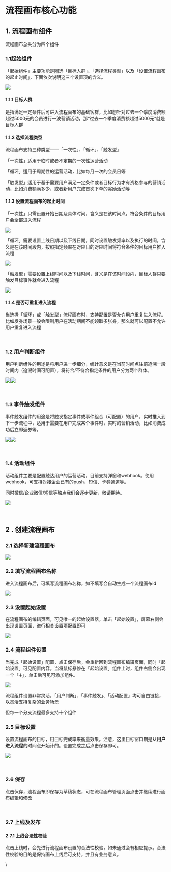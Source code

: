 # 流程画布核心功能

## 1. 流程画布组件 <a href="#1-liu-cheng-hua-bu-zu-jian" id="1-liu-cheng-hua-bu-zu-jian"></a>

流程画布总共分为四个组件

### 1.1起始组件 <a href="#1-1-qi-shi-zu-jian" id="1-1-qi-shi-zu-jian"></a>

「起始组件」主要功能是圈选「目标人群」、「选择流程类型」以及「设置流程画布的起止时间」，下面依次说明这三个设置项的含义。

![](https://gblobscdn.gitbook.com/assets%2F-M2qbZInaXgdm8kkNosp%2F-MLNY7v2EjD4tcURr-iK%2F-MLWrfl8STaFEhmVArrI%2Fimage.png?alt=media\&token=c4158059-69fb-4ebf-be3d-c60185abf343)

#### **1.1.1 目标人群** <a href="#1-1-1-mu-biao-ren-qun" id="1-1-1-mu-biao-ren-qun"></a>

是指满足一定条件后可进入流程画布的基础客群，比如想针对过去一个季度消费额超过5000元的会员进行一波营销活动，那“过去一个季度消费额超过5000元“就是目标人群

#### **1.1.2 选择流程类型** <a href="#1-1-2-xuan-ze-liu-cheng-lei-xing" id="1-1-2-xuan-ze-liu-cheng-lei-xing"></a>

流程画布支持三种类型——「一次性」、「循环」、「触发型」

「一次性」适用于临时或者不定期的一次性运营活动

「循环」适用于周期性的运营活动，比如每月一次的会员日等

「触发型」适用于基于需要用户满足一定条件或者目标行为才有资格参与的营销活动，比如消费额满多少，或者新用户完成首次下单的奖励活动等

#### **1.1.3 设置流程画布的起止时间** <a href="#1-1-3-she-zhi-liu-cheng-hua-bu-de-qi-zhi-shi-jian" id="1-1-3-she-zhi-liu-cheng-hua-bu-de-qi-zhi-shi-jian"></a>

「一次性」只需设置开始日期及具体时间，含义是在该时间点，符合条件的目标用户会全部进入流程

![](https://gblobscdn.gitbook.com/assets%2F-M2qbZInaXgdm8kkNosp%2F-MLNY7v2EjD4tcURr-iK%2F-MLWxzasELJSWvzmX4VE%2Fimage.png?alt=media\&token=dd0a2d27-c6da-489c-bc28-9ffdde2de16e)

「循环」需要设置上线日期以及下线日期，同时设置触发频率以及执行的时间，含义是在该时间段内，按照指定频率在对应日的对应时间将符合条件的目标用户推入流程

![](https://gblobscdn.gitbook.com/assets%2F-M2qbZInaXgdm8kkNosp%2F-MLNY7v2EjD4tcURr-iK%2F-MLWy4R-\_mupwfiy2T1J%2Fimage.png?alt=media\&token=d90f7b59-fce4-4c13-b779-79ba9795c428)

「触发型」需要设置上线时间以及下线时间，含义是在该时间段内，目标人群只要触发目标事件就会进入流程

![](https://gblobscdn.gitbook.com/assets%2F-M2qbZInaXgdm8kkNosp%2F-MLNY7v2EjD4tcURr-iK%2F-MLWywkhJnDSAUe53--6%2Fimage.png?alt=media\&token=d3f70453-bf06-4d57-b846-6eae3fc1fffe)

#### **1.1.4 是否可重复进入流程** <a href="#1-1-4-shi-fou-ke-zhong-fu-jin-ru-liu-cheng" id="1-1-4-shi-fou-ke-zhong-fu-jin-ru-liu-cheng"></a>

当选择「循环」或「触发型」流程画布时，支持配置是否允许用户重复进入流程。比如发券场景一般会限制用户在活动期间不能领取多张券，那么就可以配置不允许用户重复进入流程

​

### 1.2 用户判断组件 <a href="#12-yong-hu-pan-duan-zu-jian" id="12-yong-hu-pan-duan-zu-jian"></a>

用户判断组件的用途是将用户进一步细分，统计意义是在当前时间点往前追溯一段时间内（追溯时间可配置），将符合/不符合指定条件的用户分为两个群体。

![](https://gblobscdn.gitbook.com/assets%2F-M2qbZInaXgdm8kkNosp%2F-MLWz-hCf5KHGM40rvhL%2F-MLX-cqx\_GO9xpAlWqmV%2Fimage.png?alt=media\&token=3bc94769-2c4b-4330-9e5c-a47253bc03b5)![](https://gblobscdn.gitbook.com/assets%2F-M2qbZInaXgdm8kkNosp%2F-MLWz-hCf5KHGM40rvhL%2F-MLX-kVR-83XTAJ9eKCL%2Fimage.png?alt=media\&token=87627eee-e486-41d3-8ad5-2935c455d1cf)

​

### 1.3 事件触发组件 <a href="#13-shi-jian-chu-fa-zu-jian" id="13-shi-jian-chu-fa-zu-jian"></a>

事件触发组件的用途是将触发指定事件或事件组合（可配置）的用户，实时推入到下一步流程中，适用于需要在用户完成某个事件时，实时的营销活动，比如消费成功后立即返券等。

![](https://gblobscdn.gitbook.com/assets%2F-M2qbZInaXgdm8kkNosp%2F-MLWz-hCf5KHGM40rvhL%2F-MLX0mUpYaivMQMQTyOK%2Fimage.png?alt=media\&token=a43dcdea-5f16-466e-847c-be79dbfb86ee)![](https://gblobscdn.gitbook.com/assets%2F-M2qbZInaXgdm8kkNosp%2F-MLWz-hCf5KHGM40rvhL%2F-MLX0stTKJ-1yaR8BQcV%2Fimage.png?alt=media\&token=e5b59a4e-5f17-45cb-b00f-d8e2a7601473)

​

### 1.4 活动组件 <a href="#14-huo-dong-zu-jian" id="14-huo-dong-zu-jian"></a>

活动组件主要是配置触达用户的运营活动，目前支持弹窗和webhook。使用webhook，可支持对接企业已有的push、短信、卡券通道等。

同时微信/企业微信/短信等触点我们会逐步更新，敬请期待。

![](https://gblobscdn.gitbook.com/assets%2F-M2qbZInaXgdm8kkNosp%2F-MLWz-hCf5KHGM40rvhL%2F-MLX1UAFKR7UD5m8loUp%2Fimage.png?alt=media\&token=77f610de-189e-4381-aa80-083952eefb9e)

​

## 2 . 创建流程画布 <a href="#2-chuang-jian-liu-cheng-hua-bu" id="2-chuang-jian-liu-cheng-hua-bu"></a>

### 2.1 选择新建流程画布 <a href="#21-xuan-ze-xin-jian-liu-cheng-hua-bu" id="21-xuan-ze-xin-jian-liu-cheng-hua-bu"></a>

![](https://gblobscdn.gitbook.com/assets%2F-M2qbZInaXgdm8kkNosp%2F-MLX3B-jDtXdvacgOqsg%2F-MLX3D-Ox5nGi\_jkAkXu%2Fimage.png?alt=media\&token=e8d5e9ab-6f29-4a8d-ac83-f2fe38913ac6)

### 2.2 填写流程画布名称 <a href="#22-tian-xie-liu-cheng-hua-bu-ming-cheng" id="22-tian-xie-liu-cheng-hua-bu-ming-cheng"></a>

进入流程画布后，可填写流程画布名称，如不填写会自动生成一个流程画布id

![](https://gblobscdn.gitbook.com/assets%2F-M2qbZInaXgdm8kkNosp%2F-MLX3B-jDtXdvacgOqsg%2F-MLX3aF\_B\_gXZQgWLZQ9%2Fimage.png?alt=media\&token=0e9d3294-0720-4073-9522-afe40302f04a)

### 2.3 设置起始设置 <a href="#23-she-zhi-qi-shi-she-zhi" id="23-she-zhi-qi-shi-she-zhi"></a>

在流程画布的编辑页面，可见唯一的起始设置器，单击「起始设置」，屏幕右侧会出现设置页面，进行相关设置项配置即可

![](https://gblobscdn.gitbook.com/assets%2F-M2qbZInaXgdm8kkNosp%2F-MLX3B-jDtXdvacgOqsg%2F-MLX45tPJ5DhVgyHuxqT%2Fimage.png?alt=media\&token=113da037-51c5-48ce-873d-85dff6f88c71)

### 2.4 流程组件设置 <a href="#24-liu-cheng-zu-jian-she-zhi" id="24-liu-cheng-zu-jian-she-zhi"></a>

当完成「起始设置」配置，点击保存后，会重新回到流程画布编辑页面，同时「起始设置」可见配置内容。当将鼠标悬停在「起始设置」组件上时，组件右侧会出现一个「➕」，单击后可见可添加组件。

![](https://gblobscdn.gitbook.com/assets%2F-M2qbZInaXgdm8kkNosp%2F-MLX3B-jDtXdvacgOqsg%2F-MLX4r5mljdVBNUE87fe%2Fimage.png?alt=media\&token=0f5703c7-6b4c-43e2-bd8c-00df29d48c09)

流程组件设置非常灵活，「用户判断」、「事件触发」、「活动配置」均可自由链接，以灵活支持复杂的业务场景

但每一个分支流程最多支持十个组件

### 2.5 目标设置 <a href="#25-mu-biao-she-zhi" id="25-mu-biao-she-zhi"></a>

设置流程画布的目标，用目标完成率来衡量效果。注意，这里目标窗口期是从**用户进入流程**的时间点开始计的。设置完成之后点击保存即可。

![](https://gblobscdn.gitbook.com/assets%2F-M2qbZInaXgdm8kkNosp%2F-MLX5T-Lu9zKAQHwbN3j%2F-MLX6P6FQfDBy5-oNEd4%2Fimage.png?alt=media\&token=5e6c1055-3959-4264-b64a-9218b7be7558)

​

### 2.6 保存 <a href="#26-bao-cun" id="26-bao-cun"></a>

点击保存，流程画布即保存为草稿状态，可在流程画布管理页面点击并继续进行画布编辑和修改

​

### 2.7 上线及发布 <a href="#27-shang-xian-ji-fa-bu" id="27-shang-xian-ji-fa-bu"></a>

#### 2.7.1 上线合法性校验 <a href="#2-7-1-shang-xian-he-fa-xing-xiao-yan" id="2-7-1-shang-xian-he-fa-xing-xiao-yan"></a>

点击上线时，会先进行流程画布设置的合法性校验，如未通过会有相应提示。合法性校验的目的是保持画布上线后可支持，并且有业务意义。

\
